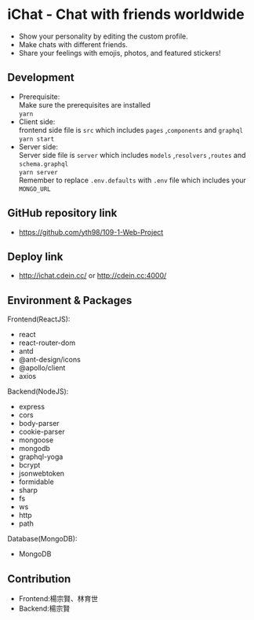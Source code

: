 # iChat - Chat with friends worldwide
* Show your personality by editing the custom profile.
* Make chats with different friends.
* Share your feelings with emojis, photos, and featured stickers!

## Development
* Prerequisite: \
  Make sure the prerequisites are installed \
`yarn`
* Client side: \
  frontend side file is `src` which includes  `pages` ,`components` and `graphql` \
  `yarn start`
* Server side: \
  Server side file is `server` which includes `models` ,`resolvers` ,`routes` and `schema.graphql` \
  `yarn server` \
Remember to replace `.env.defaults` with `.env` file which includes your `MONGO_URL`
## GitHub repository link
* https://github.com/yth98/109-1-Web-Project
## Deploy link
* http://ichat.cdein.cc/ or http://cdein.cc:4000/
## Environment & Packages
Frontend(ReactJS):
* react
* react-router-dom
* antd
* @ant-design/icons
* @apollo/client
* axios

Backend(NodeJS):
* express
* cors
* body-parser
* cookie-parser
* mongoose
* mongodb
* graphql-yoga
* bcrypt
* jsonwebtoken
* formidable
* sharp
* fs
* ws
* http
* path

Database(MongoDB):
* MongoDB

## Contribution
* Frontend:楊宗賢、林育世
* Backend:楊宗賢
